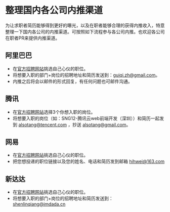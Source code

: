 # 整理国内各公司内推渠道

为让求职者简历能够得到更好的曝光，以及在职者能够合理的获得内推收入，特意整理一下国内各公司的内推渠道。可按照如下流程参与各公司内推。也欢迎各公司在职者PR来提供内推渠道。

## 阿里巴巴
* 在[官方招聘网站](https://job.alibaba.com/zhaopin/index.htm)挑选自己心仪的职位。
* 将想要入职的部门+岗位的招聘地址和简历发送到：guiqi.zh@gmail.com。
* 内推之后将会以邮件的形式回复，有任何问题也可邮件沟通。

## 腾讯
* 在[官方招聘网站](http://hr.tencent.com/)选择3个你想入职的岗位。
* 将想要入职的岗位（如：SNG12-腾讯云web前端开发（深圳））和简历一起发到 alsotang@tencent.com ，抄送 alsotang@gmail.com。

## 网易
* 在[官方招聘网站](http://hr.163.com/)挑选自己心仪的职位。
* 把您想投递的职位链接以及您的姓名、电话和简历发到邮箱 hihwei@163.com

## 新达达
* 在[官方招聘网站](https://www.imdada.cn/job)挑选自己心仪的职位。
* 将想要入职的部门+岗位的招聘地址和简历发送到：shenlinqiang@imdada.cn
